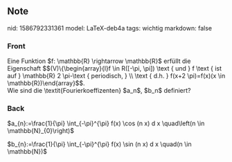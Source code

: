 ## Note
nid: 1586792331361
model: LaTeX-deb4a
tags: wichtig
markdown: false

### Front
<div>Eine Funktion $f: \mathbb{R} \rightarrow \mathbb{R}$ erfüllt die Eigenschaft
$$(V)\{\begin{array}{l}f \in R([-\pi, \pi]) \text { und } f \text { ist auf } \mathbb{R} 2 \pi-\text { periodisch, } \\ \text { d.h. } f(x+2 \pi)=f(x)(x \in \mathbb{R})\end{array}$$.<div>
</div></div><div>
</div><div>Wie sind die \textit{Fourierkoeffizenten} $a_n$, $b_n$ definiert?</div>

### Back
$a_{n}:=\frac{1}{\pi} \int_{-\pi}^{\pi} f(x) \cos (n x) d x \quad\left(n \in \mathbb{N}_{0}\right)$

<div>$b_{n}:=\frac{1}{\pi} \int_{-\pi}^{\pi} f(x) \sin (n x) d x \quad(n \in \mathbb{N})$</div>

